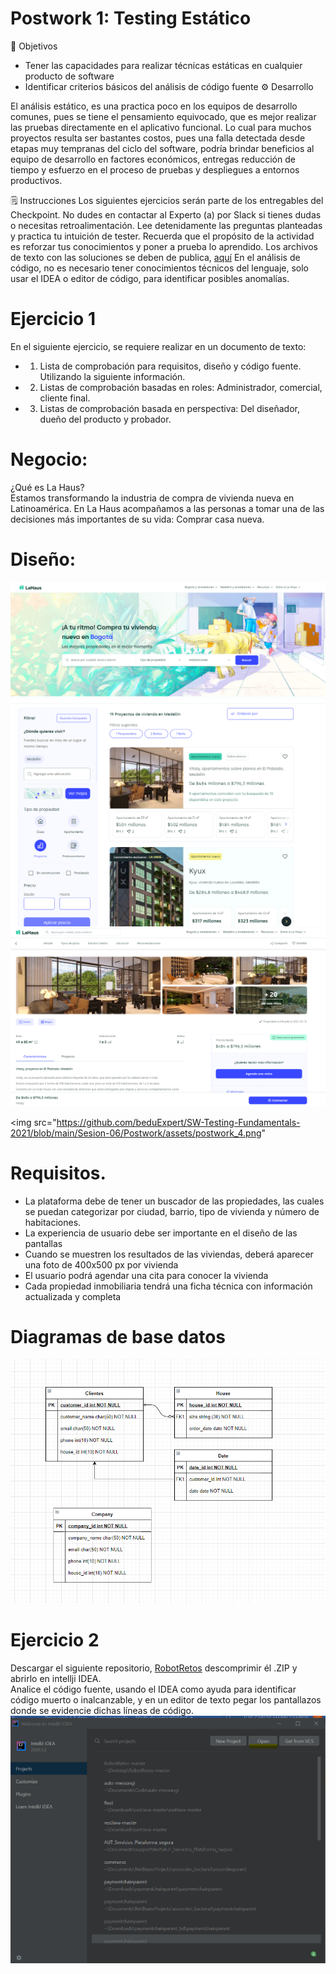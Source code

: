 # Postwork 1: Testing Estático
🎯 Objetivos
-	Tener las capacidades para realizar técnicas estáticas en cualquier producto de software
-	Identificar criterios básicos del análisis de código fuente
⚙ Desarrollo

El análisis estático, es una practica poco en los equipos de desarrollo comunes, pues se tiene el pensamiento equivocado, que es mejor realizar las pruebas directamente en el aplicativo funcional. 
Lo cual para muchos proyectos resulta ser bastantes costos, pues una falla detectada desde etapas muy tempranas del ciclo del software, podría brindar beneficios al equipo de desarrollo en factores económicos, entregas reducción de tiempo y esfuerzo en el proceso de pruebas y despliegues a entornos productivos.

🗒️ Instrucciones
Los siguientes ejercicios serán parte de los entregables del Checkpoint. No dudes en contactar al Experto (a) por Slack si tienes dudas o necesitas retroalimentación.
Lee detenidamente las preguntas planteadas y practica tu intuición de tester.
Recuerda que el propósito de la actividad es reforzar tus conocimientos y poner a prueba lo aprendido.
Los archivos de texto con las soluciones se deben de publica, [aquí](./Solucion)
En el análisis de código, no es necesario tener conocimientos técnicos del lenguaje, solo usar el IDEA o editor de código, para identificar posibles anomalías. 

# Ejercicio 1
En el siguiente ejercicio, se requiere realizar en un documento de texto:
- 1.	Lista de comprobación para requisitos, diseño y código fuente. Utilizando la siguiente información.
- 2.	Listas de comprobación basadas en roles: Administrador, comercial, cliente final.
- 3.	Listas de comprobación basada en perspectiva: Del diseñador, dueño del producto y probador.



# Negocio:
¿Qué es La Haus?<br>
Estamos transformando la industria de compra de vivienda nueva en Latinoamérica.
En La Haus acompañamos a las personas a tomar una de las decisiones más importantes de su vida: Comprar casa nueva.

# Diseño:<br>
<img src="https://github.com/beduExpert/SW-Testing-Fundamentals-2021/blob/main/Sesion-06/Postwork/assets/postwork_1.png">

<img src="https://github.com/beduExpert/SW-Testing-Fundamentals-2021/blob/main/Sesion-06/Postwork/assets/postwork_2.png">
<img src="https://github.com/beduExpert/SW-Testing-Fundamentals-2021/blob/main/Sesion-06/Postwork/assets/postwork_3.png">

<img src="https://github.com/beduExpert/SW-Testing-Fundamentals-2021/blob/main/Sesion-06/Postwork/assets/postwork_4.png"


# Requisitos.
-	La plataforma debe de tener un buscador de las propiedades, las cuales se puedan categorizar por ciudad, barrio, tipo de vivienda y número de habitaciones.
-	La experiencia de usuario debe ser importante en el diseño de las pantallas
-	Cuando se muestren los resultados de las viviendas, deberá aparecer una foto de 400x500 px por vivienda
-	El usuario podrá agendar una cita para conocer la vivienda
-	Cada propiedad inmobiliaria tendrá una ficha técnica con información actualizada y completa


# Diagramas de base datos
<img src="https://github.com/beduExpert/SW-Testing-Fundamentals-2021/blob/main/Sesion-06/Postwork/assets/postwork_5.png">


# Ejercicio 2
Descargar el siguiente repositorio, [RobotRetos](./) descomprimir él .ZIP  y abrirlo en intellji IDEA. 
<br>
Analice el código fuente, usando el IDEA  como ayuda para identificar código muerto o inalcanzable, y en un editor de texto pegar los pantallazos donde se evidencie dichas líneas de código.
<img src="https://github.com/beduExpert/SW-Testing-Fundamentals-2021/blob/main/Sesion-06/Postwork/assets/postwork_6.png">

